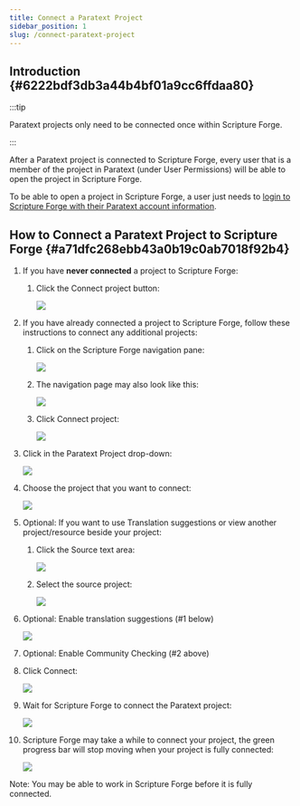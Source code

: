 ```yaml
---
title: Connect a Paratext Project
sidebar_position: 1
slug: /connect-paratext-project
---
```




## Introduction {#6222bdf3db3a44b4bf01a9cc6ffdaa80}


:::tip

Paratext projects only need to be connected once within Scripture Forge.

:::




After a Paratext project is connected to Scripture Forge, every user that is a member of the project in Paratext (under User Permissions) will be able to open the project in Scripture Forge.


To be able to open a project in Scripture Forge, a user just needs to [login to Scripture Forge with their Paratext account information](/log-in).


## How to Connect a Paratext Project to Scripture Forge {#a71dfc268ebb43a0b19c0ab7018f92b4}

1. If you have **never connected** a project to Scripture Forge:
	1. Click the Connect project button:

		![](./268421786.png)

2. If you have already connected a project to Scripture Forge, follow these instructions to connect any additional projects:
	1. Click on the Scripture Forge navigation pane:

		![](./1134901564.png)

	2. The navigation page may also look like this:

		![](./1119102368.png)

	3. Click Connect project:

		![](./1570973360.png)

3. Click in the Paratext Project drop-down:

	![](./1530454029.png)

4. Choose the project that you want to connect:

	![](./1567792993.png)

5. Optional: If you want to use Translation suggestions or view another project/resource beside your project:
	1. Click the Source text area:

		![](./231017319.png)

	2. Select the source project:

		![](./1628956354.png)

6. Optional: Enable translation suggestions (#1 below)

	![](./440460267.png)

7. Optional: Enable Community Checking (#2 above)
8. Click Connect:

	![](./210173750.png)

9. Wait for Scripture Forge to connect the Paratext project:

	![](./1421415415.png)

10. Scripture Forge may take a while to connect your project, the green progress bar will stop moving when your project is fully connected:

	![](./672841105.png)


Note: You may be able to work in Scripture Forge before it is fully connected.

